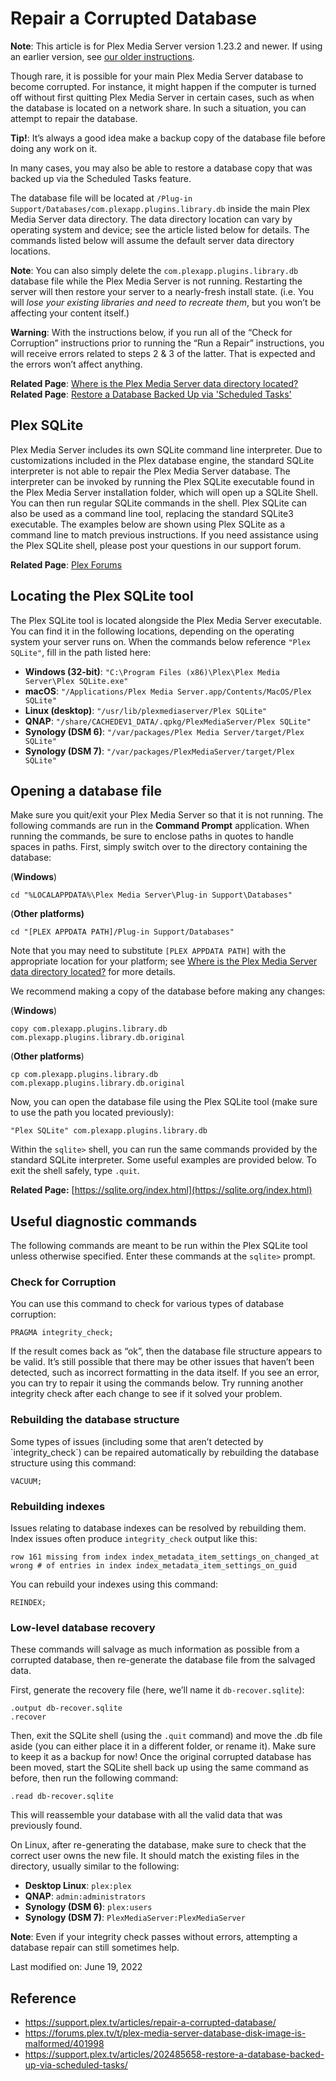 
# Repair a Corrupted Database

**Note**: This article is for Plex Media Server version 1.23.2 and newer. If using an earlier version, see [our older instructions](https://support.plex.tv/articles/201100678-repair-a-corrupt-database-1-22-0/).

Though rare, it is possible for your main Plex Media Server database to become corrupted. For instance, it might happen if the computer is turned off without first quitting Plex Media Server in certain cases, such as when the database is located on a network share. In such a situation, you can attempt to repair the database.

**Tip!**: It’s always a good idea make a backup copy of the database file before doing any work on it.

In many cases, you may also be able to restore a database copy that was backed up via the Scheduled Tasks feature.

The database file will be located at `/Plug-in Support/Databases/com.plexapp.plugins.library.db` inside the main Plex Media Server data directory. The data directory location can vary by operating system and device; see the article listed below for details. The commands listed below will assume the default server data directory locations.

**Note**: You can also simply delete the `com.plexapp.plugins.library.db` database file while the Plex Media Server is not running. Restarting the server will then restore your server to a nearly-fresh install state. (i.e. You will _lose your existing libraries and need to recreate them_, but you won’t be affecting your content itself.)

**Warning**: With the instructions below, if you run all of the “Check for Corruption” instructions prior to running the “Run a Repair” instructions, you will receive errors related to steps 2 & 3 of the latter. That is expected and the errors won’t affect anything.

**Related Page**: [Where is the Plex Media Server data directory located?](https://support.plex.tv/articles/202915258-where-is-the-plex-media-server-data-directory-located/)  
**Related Page**: [Restore a Database Backed Up via 'Scheduled Tasks'](https://support.plex.tv/articles/202485658-restore-a-database-backed-up-via-scheduled-tasks/)

## Plex SQLite

Plex Media Server includes its own SQLite command line interpreter. Due to customizations included in the Plex database engine, the standard SQLite interpreter is not able to repair the Plex Media Server database. The interpreter can be invoked by running the Plex SQLite executable found in the Plex Media Server installation folder, which will open up a SQLite Shell. You can then run regular SQLite commands in the shell. Plex SQLite can also be used as a command line tool, replacing the standard SQLite3 executable. The examples below are shown using Plex SQLite as a command line to match previous instructions. If you need assistance using the Plex SQLite shell, please post your questions in our support forum.

**Related Page**: [Plex Forums](https://forums.plex.tv/c/plex-media-server/114)

## Locating the Plex SQLite tool

The Plex SQLite tool is located alongside the Plex Media Server executable. You can find it in the following locations, depending on the operating system your server runs on. When the commands below reference `"Plex SQLite"`, fill in the path listed here:

-   **Windows (32-bit)**: `"C:\Program Files (x86)\Plex\Plex Media Server\Plex SQLite.exe"`
-   **macOS**: `"/Applications/Plex Media Server.app/Contents/MacOS/Plex SQLite"`
-   **Linux (desktop)**: `"/usr/lib/plexmediaserver/Plex SQLite"`
-   **QNAP**: `"/share/CACHEDEV1_DATA/.qpkg/PlexMediaServer/Plex SQLite"`
-   **Synology (DSM 6)**: `"/var/packages/Plex Media Server/target/Plex SQLite"`
-   **Synology (DSM 7)**: `"/var/packages/PlexMediaServer/target/Plex SQLite"`

## Opening a database file

Make sure you quit/exit your Plex Media Server so that it is not running. The following commands are run in the **Command Prompt** application. When running the commands, be sure to enclose paths in quotes to handle spaces in paths. First, simply switch over to the directory containing the database:

(**Windows**)

```
cd "%LOCALAPPDATA%\Plex Media Server\Plug-in Support\Databases"
```

(**Other platforms)**

```
cd "[PLEX APPDATA PATH]/Plug-in Support/Databases"
```

Note that you may need to substitute `[PLEX APPDATA PATH]` with the appropriate location for your platform; see [Where is the Plex Media Server data directory located?](https://support.plex.tv/articles/202915258-where-is-the-plex-media-server-data-directory-located/) for more details.

We recommend making a copy of the database before making any changes:

(**Windows**)

```
copy com.plexapp.plugins.library.db com.plexapp.plugins.library.db.original
```

(**Other platforms**)

```
cp com.plexapp.plugins.library.db com.plexapp.plugins.library.db.original
```

Now, you can open the database file using the Plex SQLite tool (make sure to use the path you located previously):

```
"Plex SQLite" com.plexapp.plugins.library.db
```

Within the `sqlite>` shell, you can run the same commands provided by the standard SQLite interpreter. Some useful examples are provided below. To exit the shell safely, type `.quit`.

**Related Page:** [https://sqlite.org/index.html](https://sqlite.org/index.html)

## Useful diagnostic commands

The following commands are meant to be run within the Plex SQLite tool unless otherwise specified. Enter these commands at the `sqlite>` prompt.

### Check for Corruption

You can use this command to check for various types of database corruption:

```
PRAGMA integrity_check;
```

If the result comes back as “ok”, then the database file structure appears to be valid. It’s still possible that there may be other issues that haven’t been detected, such as incorrect formatting in the data itself. If you see an error, you can try to repair it using the commands below. Try running another integrity check after each change to see if it solved your problem.

### Rebuilding the database structure

Some types of issues (including some that aren’t detected by \`integrity\_check\`) can be repaired automatically by rebuilding the database structure using this command:

```
VACUUM;
```

### Rebuilding indexes

Issues relating to database indexes can be resolved by rebuilding them. Index issues often produce `integrity_check` output like this:

```
row 161 missing from index index_metadata_item_settings_on_changed_at
wrong # of entries in index index_metadata_item_settings_on_guid

```

You can rebuild your indexes using this command:

```
REINDEX;
```

### Low-level database recovery

These commands will salvage as much information as possible from a corrupted database, then re-generate the database file from the salvaged data.

First, generate the recovery file (here, we’ll name it `db-recover.sqlite`):

```
.output db-recover.sqlite
.recover

```

Then, exit the SQLite shell (using the `.quit` command) and move the .db file aside (you can either place it in a different folder, or rename it). Make sure to keep it as a backup for now! Once the original corrupted database has been moved, start the SQLite shell back up using the same command as before, then run the following command:

```
.read db-recover.sqlite

```

This will reassemble your database with all the valid data that was previously found.

On Linux, after re-generating the database, make sure to check that the correct user owns the new file.  It should match the existing files in the directory, usually similar to the following:

-   **Desktop Linux**: `plex:plex`
-   **QNAP**: `admin:administrators`
-   **Synology (DSM 6)**: `plex:users`
-   **Synology (DSM 7)**: `PlexMediaServer:PlexMediaServer`

**Note**: Even if your integrity check passes without errors, attempting a database repair can still sometimes help.

Last modified on: June 19, 2022

## Reference

* https://support.plex.tv/articles/repair-a-corrupted-database/
* https://forums.plex.tv/t/plex-media-server-database-disk-image-is-malformed/401998
* https://support.plex.tv/articles/202485658-restore-a-database-backed-up-via-scheduled-tasks/
